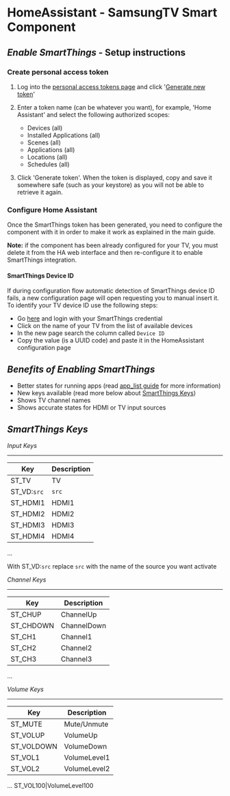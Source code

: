 # HomeAssistant - SamsungTV Smart Component

## ***Enable SmartThings*** - Setup instructions

### Create personal access token

1. Log into the [personal access tokens page](https://account.smartthings.com/tokens) and click '[Generate new token](https://account.smartthings.com/tokens/new)'
2. Enter a token name (can be whatever you want), for example, 'Home Assistant' and select the following authorized scopes:
    - Devices (all)
    - Installed Applications (all)
    - Scenes (all)
    - Applications (all)
    - Locations (all)
    - Schedules (all)
    
3. Click 'Generate token'. When the token is displayed, copy and save it somewhere safe (such as your keystore) as you will not be able to retrieve it again.

### Configure Home Assistant

Once the SmartThings token has been generated, you need to configure the component with it in order to make it work as explained in the main guide.

**Note:** if the component has been already configured for your TV, you must delete it from the HA web interface and then re-configure it to enable SmartThings integration.<br/>

#### SmartThings Device ID

If during configuration flow automatic detection of SmartThings device ID fails, a new configuration page will open requesting you to manual
insert it.
To identify your TV device ID use the following steps:

- Go [here](https://my.smartthings.com/advanced/devices) and login with your SmartThings credential
- Click on the name of your TV from the list of available devices
- In the new page search the column called `Device ID`
- Copy the value (is a UUID code) and paste it in the HomeAssistant configuration page



***Benefits of Enabling SmartThings***
---------------

- Better states for running apps (read [app_list guide](https://github.com/ollo69/ha-samsungtv-smart/blob/master/docs/App_list.md) for more information)
- New keys available (read more below about [SmartThings Keys](https://github.com/ollo69/ha-samsungtv-smart/blob/master/docs/Smartthings.md#smartthings-keys))
- Shows TV channel names
- Shows accurate states for HDMI or TV input sources


***SmartThings Keys***
---------------

*Input Keys*
____________
Key|Description
---|-----------
ST_TV|TV
ST_VD:`src`|`src`
ST_HDMI1|HDMI1
ST_HDMI2|HDMI2
ST_HDMI3|HDMI3
ST_HDMI4|HDMI4
...


With ST_VD:`src` replace `src` with the name of the source you want activate


*Channel Keys*
______________
Key|Description
---|-----------
ST_CHUP|ChannelUp
ST_CHDOWN|ChannelDown
ST_CH1|Channel1
ST_CH2|Channel2
ST_CH3|Channel3
...

*Volume Keys*
______________
Key|Description
---|-----------
ST_MUTE|Mute/Unmute
ST_VOLUP|VolumeUp
ST_VOLDOWN|VolumeDown
ST_VOL1|VolumeLevel1
ST_VOL2|VolumeLevel2
...
ST_VOL100|VolumeLevel100
